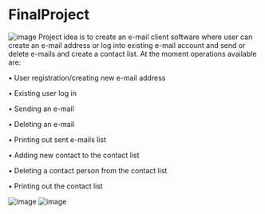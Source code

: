 # FinalProject
![image](https://user-images.githubusercontent.com/104151972/164994388-b481122b-f1e2-4c9f-9795-718eb96482b8.png)
Project idea is to create an e-mail client software where user can create an e-mail address or log into existing e-mail account and send or delete e-mails and create a contact list.
At the moment operations available are:

•	User registration/creating new e-mail address

•	Existing user log in

•	Sending an e-mail

•	Deleting an e-mail

•	Printing out sent e-mails list

•	Adding new contact to the contact list

•	Deleting a contact person from the contact list

•	Printing out the contact list

![image](https://user-images.githubusercontent.com/104151972/164994434-5932e104-95ec-4d25-8d0f-52c6cc453507.png)
![image](https://user-images.githubusercontent.com/104151972/164994442-639843a6-d73b-43d6-8a09-552e0b341d03.png)
